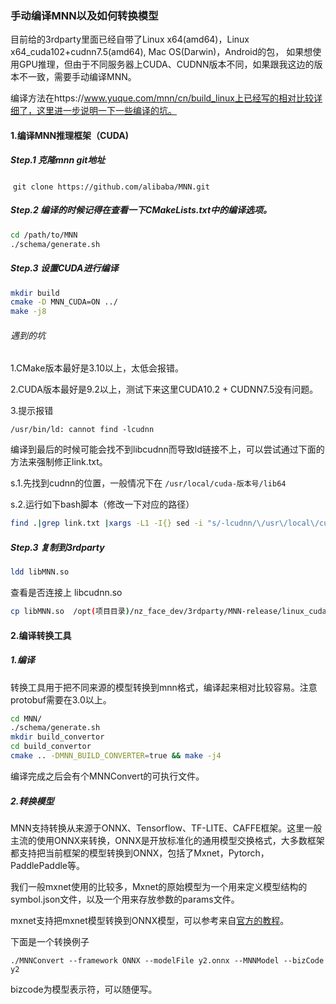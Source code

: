 ### 手动编译MNN以及如何转换模型

目前给的3rdparty里面已经自带了Linux x64(amd64)，Linux x64_cuda102+cudnn7.5(amd64), Mac OS(Darwin)，Android的包， 如果想使用GPU推理，但由于不同服务器上CUDA、CUDNN版本不同，如果跟我这边的版本不一致，需要手动编译MNN。

编译方法在https://www.yuque.com/mnn/cn/build_linux上已经写的相对比较详细了，这里进一步说明一下一些编译的坑。

#### 1.编译MNN推理框架（CUDA)

##### Step.1 克隆mnn git地址

​	`git clone https://github.com/alibaba/MNN.git`

##### Step.2 编译的时候记得在查看一下CMakeLists.txt中的编译选项。

```bash
cd /path/to/MNN
./schema/generate.sh
```

##### Step.3 设置CUDA进行编译

```bash
mkdir build
cmake -D MNN_CUDA=ON ../
make -j8
```

###### 遇到的坑

1.CMake版本最好是3.10以上，太低会报错。

2.CUDA版本最好是9.2以上，测试下来这里CUDA10.2 + CUDNN7.5没有问题。

3.提示报错

`/usr/bin/ld: cannot find -lcudnn`

编译到最后的时候可能会找不到libcudnn而导致ld链接不上，可以尝试通过下面的方法来强制修正link.txt。

s.1.先找到cudnn的位置，一般情况下在 `/usr/local/cuda-版本号/lib64`

s.2.运行如下bash脚本（修改一下对应的路径）

```bash
find .|grep link.txt |xargs -L1 -I{} sed -i "s/-lcudnn/\/usr\/local\/cuda-10.2\/lib64\/libcudnn.so/g" {}
```

##### Step.3 复制到3rdparty

```bash
ldd libMNN.so 
```

查看是否连接上 libcudnn.so  

```bash
cp libMNN.so  /opt(项目目录)/nz_face_dev/3rdparty/MNN-release/linux_cuda/lib
```



#### 2.编译转换工具 

##### 1.编译

转换工具用于把不同来源的模型转换到mnn格式，编译起来相对比较容易。注意protobuf需要在3.0以上。

```bash
cd MNN/
./schema/generate.sh
mkdir build_convertor
cd build_convertor
cmake .. -DMNN_BUILD_CONVERTER=true && make -j4
```

编译完成之后会有个MNNConvert的可执行文件。

##### 2.转换模型

MNN支持转换从来源于ONNX、Tensorflow、TF-LITE、CAFFE框架。这里一般主流的使用ONNX来转换，ONNX是开放标准化的通用模型交换格式，大多数框架都支持把当前框架的模型转换到ONNX，包括了Mxnet，Pytorch，PaddlePaddle等。

我们一般mxnet使用的比较多，Mxnet的原始模型为一个用来定义模型结构的symbol.json文件，以及一个用来存放参数的params文件。

mxnet支持把mxnet模型转换到ONNX模型，可以参考来自[官方的教程](https://mxnet.apache.org/versions/1.7.0/api/python/docs/tutorials/deploy/export/onnx.html)。

下面是一个转换例子

`./MNNConvert --framework ONNX --modelFile y2.onnx --MNNModel --bizCode y2`

bizcode为模型表示符，可以随便写。